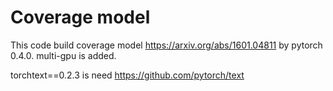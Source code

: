 # Coverage model

This code build coverage model https://arxiv.org/abs/1601.04811 by pytorch 0.4.0. multi-gpu is added.

torchtext==0.2.3 is need https://github.com/pytorch/text
